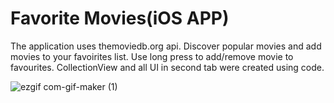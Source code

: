 # Favorite Movies(iOS APP) 

The application uses themoviedb.org api. 
Discover popular movies and add movies to your favoirites list. Use long press to add/remove movie to favourites.
CollectionView and all UI in second tab were created using code. 




![ezgif com-gif-maker (1)](https://user-images.githubusercontent.com/92817510/150652753-b021a502-8614-42ff-9424-59778eaa447c.gif)
